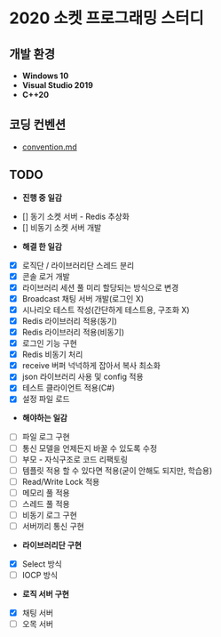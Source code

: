 # 2020 소켓 프로그래밍 스터디

## 개발 환경

* **Windows 10**
* **Visual Studio 2019**
* **C++20**

## 코딩 컨벤션

* [convention.md](convention.md)

## TODO
* **진행 중 일감**
- [] 동기 소켓 서버 - Redis 추상화
- [] 비동기 소켓 서버 개발
* **해결 한 일감**
- [x] 로직단 / 라이브러리단 스레드 분리
- [x] 콘솔 로거 개발
- [x] 라이브러리 세션 풀 미리 할당되는 방식으로 변경
- [x] Broadcast 채팅 서버 개발(로그인 X)
- [x] 시나리오 테스트 작성(간단하게 테스트용, 구조화 X)
- [x] Redis 라이브러리 적용(동기)
- [x] Redis 라이브러리 적용(비동기)
- [x] 로그인 기능 구현
- [x] Redis 비동기 처리
- [x] receive 버퍼 넉넉하게 잡아서 복사 최소화
- [x] json 라이브러리 사용 및 config 적용
- [x] 테스트 클라이언트 적용(C#)
- [x] 설정 파일 로드
* **해야하는 일감**
- [ ] 파일 로그 구현
- [ ] 통신 모델을 언제든지 바꿀 수 있도록 수정
- [ ] 부모 - 자식구조로 코드 리팩토링
- [ ] 템플릿 적용 할 수 있다면 적용(굳이 안해도 되지만, 학습용)
- [ ] Read/Write Lock 적용
- [ ] 메모리 풀 적용
- [ ] 스레드 풀 적용
- [ ] 비동기 로그 구현
- [ ] 서버끼리 통신 구현
*  **라이브러리단 구현**
- [x] Select 방식
- [ ] IOCP 방식
* **로직 서버 구현**
- [x] 채팅 서버
- [ ] 오목 서버
